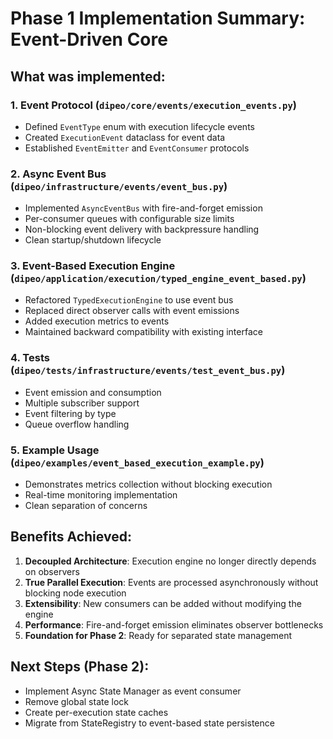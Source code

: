 # Phase 1 Implementation Summary: Event-Driven Core

## What was implemented:

### 1. Event Protocol (`dipeo/core/events/execution_events.py`)
- Defined `EventType` enum with execution lifecycle events
- Created `ExecutionEvent` dataclass for event data
- Established `EventEmitter` and `EventConsumer` protocols

### 2. Async Event Bus (`dipeo/infrastructure/events/event_bus.py`)
- Implemented `AsyncEventBus` with fire-and-forget emission
- Per-consumer queues with configurable size limits
- Non-blocking event delivery with backpressure handling
- Clean startup/shutdown lifecycle

### 3. Event-Based Execution Engine (`dipeo/application/execution/typed_engine_event_based.py`)
- Refactored `TypedExecutionEngine` to use event bus
- Replaced direct observer calls with event emissions
- Added execution metrics to events
- Maintained backward compatibility with existing interface

### 4. Tests (`dipeo/tests/infrastructure/events/test_event_bus.py`)
- Event emission and consumption
- Multiple subscriber support
- Event filtering by type
- Queue overflow handling

### 5. Example Usage (`dipeo/examples/event_based_execution_example.py`)
- Demonstrates metrics collection without blocking execution
- Real-time monitoring implementation
- Clean separation of concerns

## Benefits Achieved:

1. **Decoupled Architecture**: Execution engine no longer directly depends on observers
2. **True Parallel Execution**: Events are processed asynchronously without blocking node execution
3. **Extensibility**: New consumers can be added without modifying the engine
4. **Performance**: Fire-and-forget emission eliminates observer bottlenecks
5. **Foundation for Phase 2**: Ready for separated state management

## Next Steps (Phase 2):
- Implement Async State Manager as event consumer
- Remove global state lock
- Create per-execution state caches
- Migrate from StateRegistry to event-based state persistence